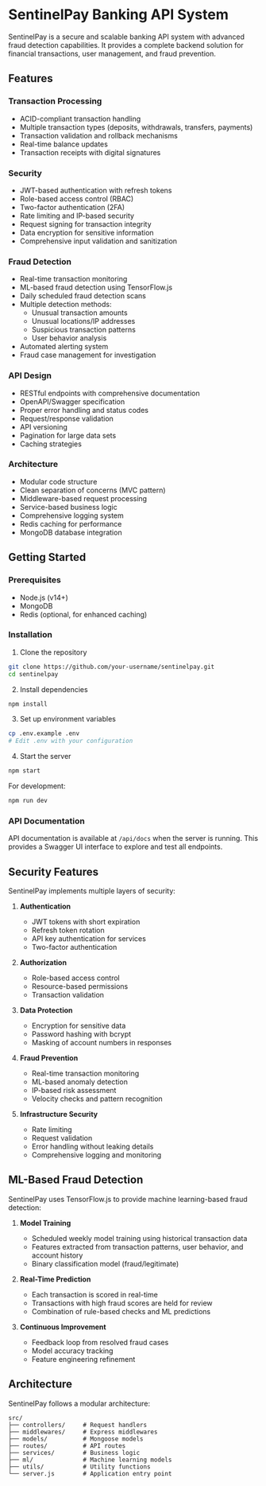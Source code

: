 # SentinelPay Banking API System

SentinelPay is a secure and scalable banking API system with advanced fraud detection capabilities. It provides a complete backend solution for financial transactions, user management, and fraud prevention.

## Features

### Transaction Processing
- ACID-compliant transaction handling
- Multiple transaction types (deposits, withdrawals, transfers, payments)
- Transaction validation and rollback mechanisms
- Real-time balance updates
- Transaction receipts with digital signatures

### Security
- JWT-based authentication with refresh tokens
- Role-based access control (RBAC)
- Two-factor authentication (2FA)
- Rate limiting and IP-based security
- Request signing for transaction integrity
- Data encryption for sensitive information
- Comprehensive input validation and sanitization

### Fraud Detection
- Real-time transaction monitoring
- ML-based fraud detection using TensorFlow.js
- Daily scheduled fraud detection scans
- Multiple detection methods:
  - Unusual transaction amounts
  - Unusual locations/IP addresses
  - Suspicious transaction patterns
  - User behavior analysis
- Automated alerting system
- Fraud case management for investigation

### API Design
- RESTful endpoints with comprehensive documentation
- OpenAPI/Swagger specification
- Proper error handling and status codes
- Request/response validation
- API versioning
- Pagination for large data sets
- Caching strategies

### Architecture
- Modular code structure
- Clean separation of concerns (MVC pattern)
- Middleware-based request processing
- Service-based business logic
- Comprehensive logging system
- Redis caching for performance
- MongoDB database integration

## Getting Started

### Prerequisites
- Node.js (v14+)
- MongoDB
- Redis (optional, for enhanced caching)

### Installation

1. Clone the repository
```bash
git clone https://github.com/your-username/sentinelpay.git
cd sentinelpay
```

2. Install dependencies
```bash
npm install
```

3. Set up environment variables
```bash
cp .env.example .env
# Edit .env with your configuration
```

4. Start the server
```bash
npm start
```

For development:
```bash
npm run dev
```

### API Documentation

API documentation is available at `/api/docs` when the server is running. This provides a Swagger UI interface to explore and test all endpoints.

## Security Features

SentinelPay implements multiple layers of security:

1. **Authentication**
   - JWT tokens with short expiration
   - Refresh token rotation
   - API key authentication for services
   - Two-factor authentication

2. **Authorization**
   - Role-based access control
   - Resource-based permissions
   - Transaction validation

3. **Data Protection**
   - Encryption for sensitive data
   - Password hashing with bcrypt
   - Masking of account numbers in responses

4. **Fraud Prevention**
   - Real-time transaction monitoring
   - ML-based anomaly detection
   - IP-based risk assessment
   - Velocity checks and pattern recognition

5. **Infrastructure Security**
   - Rate limiting
   - Request validation
   - Error handling without leaking details
   - Comprehensive logging and monitoring

## ML-Based Fraud Detection

SentinelPay uses TensorFlow.js to provide machine learning-based fraud detection:

1. **Model Training**
   - Scheduled weekly model training using historical transaction data
   - Features extracted from transaction patterns, user behavior, and account history
   - Binary classification model (fraud/legitimate)

2. **Real-Time Prediction**
   - Each transaction is scored in real-time
   - Transactions with high fraud scores are held for review
   - Combination of rule-based checks and ML predictions

3. **Continuous Improvement**
   - Feedback loop from resolved fraud cases
   - Model accuracy tracking
   - Feature engineering refinement

## Architecture

SentinelPay follows a modular architecture:

```
src/
├── controllers/     # Request handlers
├── middlewares/     # Express middlewares
├── models/          # Mongoose models
├── routes/          # API routes
├── services/        # Business logic
├── ml/              # Machine learning models
├── utils/           # Utility functions
└── server.js        # Application entry point
```

